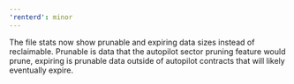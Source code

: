 ```yaml
---
'renterd': minor
---
```


The file stats now show prunable and expiring data sizes instead of reclaimable. Prunable is data that the autopilot sector pruning feature would prune, expiring is prunable data outside of autopilot contracts that will likely eventually expire.
